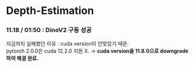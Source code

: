 # Depth-Estimation

### 11.18 / 01:50 : DinoV2 구동 성공<br/>
지금까지 실패했던 이유 : cuda version이 안맞았기 때문.<br/>
pytorch 2.0.0은 cuda 12.2.0 지원 X.  -> **cuda version을 11.8.0으로 downgrade하여 해결 완료.**
